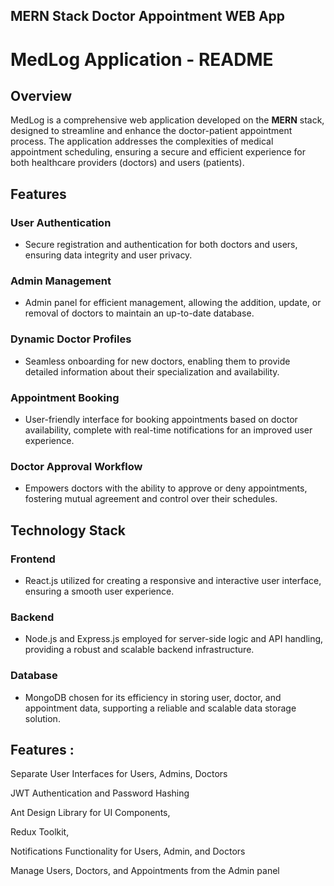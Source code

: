 ## MERN Stack Doctor Appointment WEB App
# MedLog Application - README

## Overview
MedLog is a comprehensive web application developed on the **MERN** stack, designed to streamline and enhance the doctor-patient appointment process. The application addresses the complexities of medical appointment scheduling, ensuring a secure and efficient experience for both healthcare providers (doctors) and users (patients).

## Features
### User Authentication
- Secure registration and authentication for both doctors and users, ensuring data integrity and user privacy.

### Admin Management
- Admin panel for efficient management, allowing the addition, update, or removal of doctors to maintain an up-to-date database.

### Dynamic Doctor Profiles
- Seamless onboarding for new doctors, enabling them to provide detailed information about their specialization and availability.

### Appointment Booking
- User-friendly interface for booking appointments based on doctor availability, complete with real-time notifications for an improved user experience.

### Doctor Approval Workflow
- Empowers doctors with the ability to approve or deny appointments, fostering mutual agreement and control over their schedules.

## Technology Stack
### Frontend
- React.js utilized for creating a responsive and interactive user interface, ensuring a smooth user experience.

### Backend
- Node.js and Express.js employed for server-side logic and API handling, providing a robust and scalable backend infrastructure.

### Database
- MongoDB chosen for its efficiency in storing user, doctor, and appointment data, supporting a reliable and scalable data storage solution.






















## Features :

Separate User Interfaces for Users, Admins, Doctors

JWT Authentication and Password Hashing

Ant Design Library for UI Components,

Redux Toolkit,

Notifications Functionality for Users, Admin, and Doctors

Manage Users, Doctors, and Appointments from the Admin panel

